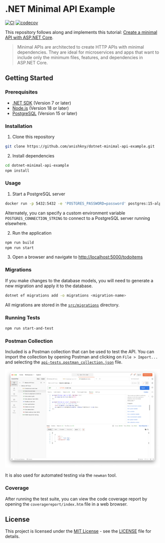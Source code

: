 # .NET Minimal API Example

[![CI](https://github.com/anishkny/dotnet-minimal-api-example/actions/workflows/ci.yml/badge.svg)](https://github.com/anishkny/dotnet-minimal-api-example/actions/workflows/ci.yml)
[![codecov](https://codecov.io/gh/anishkny/dotnet-minimal-api-example/graph/badge.svg)](https://codecov.io/gh/anishkny/dotnet-minimal-api-example)

This repository follows along and implements this tutorial: [Create a minimal API with ASP.NET Core](https://learn.microsoft.com/en-us/aspnet/core/tutorials/min-web-api?view=aspnetcore-7.0&tabs=visual-studio-code).

> Minimal APIs are architected to create HTTP APIs with minimal dependencies. They are ideal for microservices and apps that want to include only the minimum files, features, and dependencies in ASP.NET Core.

## Getting Started

### Prerequisites

- [.NET SDK](https://dotnet.microsoft.com/download) (Version 7 or later)
- [Node.js](https://nodejs.org/en/) (Version 18 or later)
- [PostgreSQL](https://www.postgresql.org/) (Version 15 or later)

### Installation

1. Clone this repository

```bash
git clone https://github.com/anishkny/dotnet-minimal-api-example.git
```

2. Install dependencies

```bash
cd dotnet-minimal-api-example
npm install
```

### Usage

1. Start a PostgreSQL server

```bash
docker run -p 5432:5432 -e 'POSTGRES_PASSWORD=password' postgres:15-alpine
```

Alternately, you can specify a custom environment variable `POSTGRES_CONNECTION_STRING` to connect to a PostgreSQL server running elsewhere.

2. Run the application

```bash
npm run build
npm run start
```

3. Open a browser and navigate to [http://localhost:5000/todoitems](http://localhost:5000/todoitems)

### Migrations

If you make changes to the database models, you will need to generate a new migration and apply it to the database.

```bash
dotnet ef migrations add -o migrations <migration-name>
```

All migrations are stored in the [`src/migrations`](./src/migrations) directory.

### Running Tests

```bash
npm run start-and-test
```

### Postman Collection

Included is a Postman collection that can be used to test the API. You can import the collection by opening Postman and clicking on `File > Import...` and selecting the [`api-tests.postman_collection.json`](./api-tests.postman_collection.json) file.

![Postman Collection](./postman.png)

It is also used for automated testing via the `newman` tool.

### Coverage

After running the test suite, you can view the code coverage report by opening the `coveragereport/index.htm` file in a web browser.

## License

This project is licensed under the [MIT License](https://opensource.org/license/mit/) - see the [LICENSE](LICENSE) file for details.
